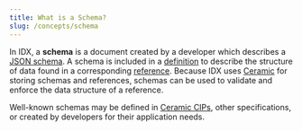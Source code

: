 ```yaml
---
title: What is a Schema?
slug: /concepts/schema
---
```


In IDX, a **schema** is a document created by a developer which describes a [JSON schema](https://json-schema.org/). A schema is included in a [definition](core-concepts-definitions.md) to describe the structure of data found in a corresponding [reference](core-concepts-references.md). Because IDX uses [Ceramic](core-concepts-ceramic.md) for storing schemas and references, schemas can be used to validate and enforce the data structure of a reference.

Well-known schemas may be defined in [Ceramic CIPs](https://github.com/ceramicnetwork/cip), other specifications, or created by developers for their application needs.
